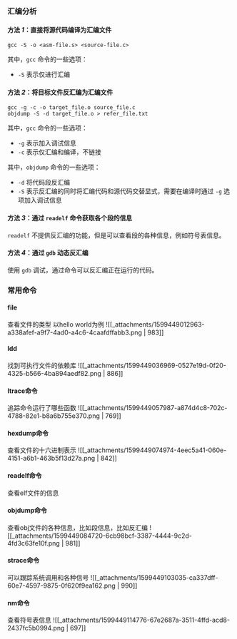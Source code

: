 
### 汇编分析

#### 方法 _1_：直接将源代码编译为汇编文件
```shell
gcc -S -o <asm-file.s> <source-file.c>
```
其中，`gcc` 命令的一些选项：

- `-S` 表示仅进行汇编


#### 方法 _2_：将目标文件反汇编为汇编文件
```
gcc -g -c -o target_file.o source_file.c
objdump -S -d target_file.o > refer_file.txt
```
其中，`gcc` 命令的一些选项：

- `-g` 表示加入调试信息
- `-c` 表示仅汇编和编译，不链接

其中，`objdump` 命令的一些选项：

- `-d` 将代码段反汇编
- `-S` 表示反汇编的同时将汇编代码和源代码交替显式，需要在编译时通过 `-g` 选项加入调试信息


#### 方法 _3_：通过 `readelf` 命令获取各个段的信息
`readelf` 不提供反汇编的功能，但是可以查看段的各种信息，例如符号表信息。


#### 方法 _4_：通过 `gdb` 动态反汇编
使用 `gdb` 调试，通过命令可以反汇编正在运行的代码。



### 常用命令

#### file
查看文件的类型
以hello world为例
![[_attachments/1599449012963-a338afef-a9f7-4ad0-a4c6-4caafdffabb3.png | 983]]


#### ldd
找到可执行文件的依赖库
![[_attachments/1599449036969-0527e19d-0f20-4325-b566-4ba894aedf82.png | 886]]


#### ltrace命令
追踪命令运行了哪些函数
![[_attachments/1599449057987-a874d4c8-702c-4788-82e1-b8a6b755e370.png | 769]]


#### hexdump命令
查看文件的十六进制表示
![[_attachments/1599449074974-4eec5a41-060e-4151-a6b1-463b5f13d27a.png | 842]]


#### readelf命令
查看elf文件的信息


#### objdump命令
查看obj文件的各种信息，比如段信息，比如反汇编
![[_attachments/1599449084720-6cb98bcf-3387-4444-9c2d-4fd3c63fe10f.png | 981]]


#### strace命令
可以跟踪系统调用和各种信号
![[_attachments/1599449103035-ca337dff-60e7-4597-9875-0f620f9ea162.png | 990]]


#### nm命令
查看符号表信息
![[_attachments/1599449114776-67e2687a-3511-4ffd-acd8-2437fc5b0994.png | 697]]
